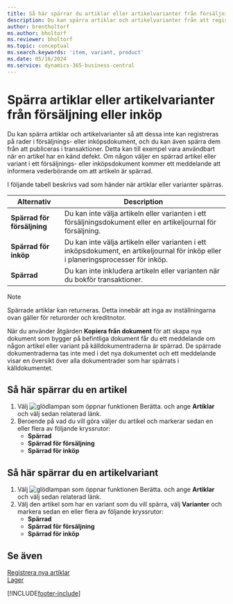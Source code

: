 ```yaml
---
title: Så här spärrar du artiklar eller artikelvarianter från försäljning eller inköp
description: Du kan spärra artiklar och artikelvarianter från att registreras på rader i försäljnings- eller inköpsdokument eller från att bokföras i en transaktion.
author: brentholtorf
ms.author: bholtorf
ms.reviewer: bholtorf
ms.topic: conceptual
ms.search.keywords: 'item, variant, product'
ms.date: 05/16/2024
ms.service: dynamics-365-business-central
---
```


# Spärra artiklar eller artikelvarianter från försäljning eller inköp

Du kan spärra artiklar och artikelvarianter så att dessa inte kan registreras på rader i försäljnings- eller inköpsdokument, och du kan även spärra dem från att publiceras i transaktioner. Detta kan till exempel vara användbart när en artikel har en känd defekt. Om någon väljer en spärrad artikel eller variant i ett försäljnings- eller inköpsdokument kommer ett meddelande att informera vederbörande om att artikeln är spärrad.

I följande tabell beskrivs vad som händer när artiklar eller varianter spärras.  

|Alternativ|Description|  
|--------------------|------------|  
|**Spärrad för försäljning**|Du kan inte välja artikeln eller varianten i ett försäljningsdokument eller en artikeljournal för försäljning.|  
|**Spärrad för inköp**|Du kan inte välja artikeln eller varianten i ett inköpsdokument, en artikeljournal för inköp eller i planeringsprocesser för inköp.|  
|**Spärrad**|Du kan inte inkludera artikeln eller varianten när du bokför transaktioner.|  

> [!NOTE]
> Spärrade artiklar kan returneras. Detta innebär att inga av inställningarna ovan gäller för returorder och kreditnotor.

När du använder åtgärden **Kopiera från dokument** för att skapa nya dokument som bygger på befintliga dokument får du ett meddelande om någon artikel eller variant på källdokumentraderna är spärrad. De spärrade dokumentraderna tas inte med i det nya dokumentet och ett meddelande visar en översikt över alla dokumentrader som har spärrats i källdokumentet.

## Så här spärrar du en artikel  

1. Välj ![glödlampan som öppnar funktionen Berätta.](media/ui-search/search_small.png "Berätta vad du vill göra") och ange **Artiklar** och välj sedan relaterad länk.  
2. Beroende på vad du vill göra väljer du artikel och markerar sedan en eller flera av följande kryssrutor:
    * **Spärrad**
    * **Spärrad för försäljning**
    * **Spärrad för inköp**  

## Så här spärrar du en artikelvariant  

1. Välj ![glödlampan som öppnar funktionen Berätta.](media/ui-search/search_small.png "Berätta vad du vill göra") och ange **Artiklar** och välj sedan relaterad länk.  
2. Välj den artikel som har en variant som du vill spärra, välj **Varianter** och markera sedan en eller flera av följande kryssrutor:  
    * **Spärrad**
    * **Spärrad för försäljning**
    * **Spärrad för inköp**

## Se även  

[Registrera nya artiklar](inventory-how-register-new-items.md)  
[Lager](inventory-manage-inventory.md)  

[!INCLUDE[footer-include](includes/footer-banner.md)]